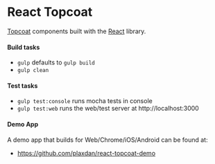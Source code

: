 React Topcoat
===
[Topcoat](http://topcoat.io) components built with the [React](http://facebook.github.io/react/) library.

#### Build tasks

- `gulp` defaults to `gulp build`
- `gulp clean`

#### Test tasks

- `gulp test:console` runs mocha tests in console
- `gulp test:web` runs the web/test server at http://localhost:3000

#### Demo App

A demo app that builds for Web/Chrome/iOS/Android can be found at:

- https://github.com/plaxdan/react-topcoat-demo
